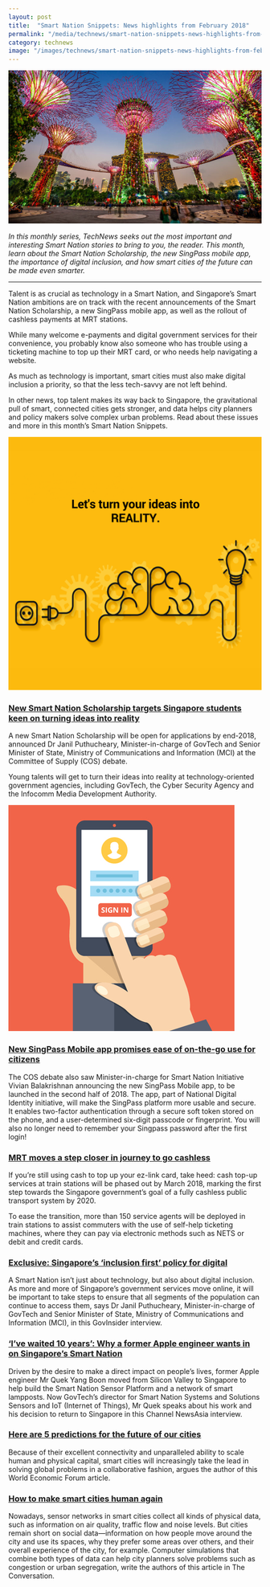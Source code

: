 ```yaml
---
layout: post
title:  "Smart Nation Snippets: News highlights from February 2018"
permalink: "/media/technews/smart-nation-snippets-news-highlights-from-february-2018"
category: technews
image: "/images/technews/smart-nation-snippets-news-highlights-from-february-2018-part-1.png"
---
```


![Smart Nation Snippets: News highlights from February 2018](/images/technews/smart-nation-snippets-news-highlights-from-february-2018-part-1.png)

*In this monthly series, TechNews seeks out the most important and interesting Smart Nation stories to bring to you, the reader. This month, learn about the Smart Nation Scholarship, the new SingPass mobile app, the importance of digital inclusion, and how smart cities of the future can be made even smarter.*

---

Talent is as crucial as technology in a Smart Nation, and Singapore’s Smart Nation ambitions are on track with the recent announcements of the Smart Nation Scholarship, a new SingPass mobile app, as well as the rollout of cashless payments at MRT stations. 

While many welcome e-payments and digital government services for their convenience, you probably know also someone who has trouble using a ticketing machine to top up their MRT card, or who needs help navigating a website. 

As much as technology is important, smart cities must also make digital inclusion a priority, so that the less tech-savvy are not left behind. 

In other news, top talent makes its way back to Singapore, the gravitational pull of smart, connected cities gets stronger, and data helps city planners and policy makers solve complex urban problems. Read about these issues and more in this month’s Smart Nation Snippets. 
 
![Smart Nation Snippets: News highlights from February 2018](/images/technews/smart-nation-snippets-news-highlights-from-february-2018-part-2.png)

### **[New Smart Nation Scholarship targets Singapore students keen on turning ideas into reality](https://www.channelnewsasia.com/news/singapore/new-smart-nation-scholarship-targets-singapore-students-keen-on-10002322)**
A new Smart Nation Scholarship will be open for applications by end-2018, announced Dr Janil Puthucheary, Minister-in-charge of GovTech and Senior Minister of State, Ministry of Communications and Information (MCI) at the Committee of Supply (COS) debate. 

Young talents will get to turn their ideas into reality at technology-oriented government agencies, including GovTech, the Cyber Security Agency and the Infocomm Media Development Authority.

![Smart Nation Snippets: News highlights from February 2018](/images/technews/smart-nation-snippets-news-highlights-from-february-2018-part-3.png)

### **[New SingPass Mobile app promises ease of on-the-go use for citizens](https://www.channelnewsasia.com/news/singapore/new-singpass-mobile-app-smart-nation-10002150)**
The COS debate also saw Minister-in-charge for Smart Nation Initiative Vivian Balakrishnan announcing the new SingPass Mobile app, to be launched in the second half of 2018. The app, part of National Digital Identity initiative, will make the SingPass platform more usable and secure.
It enables two-factor authentication through a secure soft token stored on the phone, and a user-determined six-digit passcode or fingerprint. 
You will also no longer need to remember your Singpass password after the first login!

### **[MRT moves a step closer in journey to go cashless](https://www.straitstimes.com/singapore/transport/mrt-moves-a-step-closer-in-journey-to-go-cashless)**
If you’re still using cash to top up your ez-link card, take heed: cash top-up services at train stations will be phased out by March 2018, marking the first step towards the Singapore government’s goal of a fully cashless public transport system by 2020. 

To ease the transition, more than 150 service agents will be deployed in train stations to assist commuters with the use of self-help ticketing machines, where they can pay via electronic methods such as NETS or debit and credit cards. 

### **[Exclusive: Singapore’s ‘inclusion first’ policy for digital](https://govinsider.asia/smart-gov/dr-janil-puthucheary-singapore-inclusion-digital-services/)**
A Smart Nation isn’t just about technology, but also about digital inclusion. As more and more of Singapore’s government services move online, it will be important to take steps to ensure that all segments of the population can continue to access them, says Dr Janil Puthucheary, Minister-in-charge of GovTech and Senior Minister of State, Ministry of Communications and Information (MCI), in this GovInsider interview. 

### **[‘I’ve waited 10 years’: Why a former Apple engineer wants in on Singapore’s Smart Nation](https://www.channelnewsasia.com/news/singapore/i-ve-waited-10-years-why-a-former-apple-engineer-wants-in-on-9906190)**
Driven by the desire to make a direct impact on people’s lives, former Apple engineer Mr Quek Yang Boon moved from Silicon Valley to Singapore to help build the Smart Nation Sensor Platform and a network of smart lampposts. Now GovTech’s director for Smart Nation Systems and Solutions Sensors and IoT (Internet of Things), Mr Quek speaks about his work and his decision to return to Singapore in this Channel NewsAsia interview. 

### **[Here are 5 predictions for the future of our cities](https://www.weforum.org/agenda/2018/02/here-are-5-predictions-for-the-cities-of-the-future)**
Because of their excellent connectivity and unparalleled ability to scale human and physical capital, smart cities will increasingly take the lead in solving global problems in a collaborative fashion, argues the author of this World Economic Forum article. 

### **[How to make smart cities human again](https://theconversation.com/how-to-make-smart-cities-human-again-88453)**
Nowadays, sensor networks in smart cities collect all kinds of physical data, such as information on air quality, traffic flow and noise levels. But cities remain short on social data—information on how people move around the city and use its spaces, why they prefer some areas over others, and their overall experience of the city, for example. Computer simulations that combine both types of data can help city planners solve problems such as congestion or urban segregation, write the authors of this article in The Conversation. 
 
